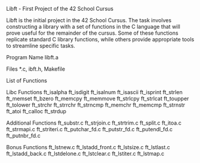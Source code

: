 Libft - First Project of the 42 School Cursus

Libft is the initial project in the 42 School Cursus. The task involves constructing a library with a set of functions in the C language that will prove useful for the remainder of the cursus. Some of these functions replicate standard C library functions, while others provide appropriate tools to streamline specific tasks.

Program Name
    libft.a

Files
    *.c, ibft.h, Makefile
    
List of Functions

Libc Functions
ft_isalpha
ft_isdigit
ft_isalnum
ft_isascii
ft_isprint
ft_strlen
ft_memset
ft_bzero
ft_memcpy
ft_memmove
ft_strlcpy
ft_strlcat
ft_toupper
ft_tolower
ft_strchr
ft_strrchr
ft_strncmp
ft_memchr
ft_memcmp
ft_strnstr
ft_atoi
ft_calloc
ft_strdup
        
Additional Functions
ft_substr.c
ft_strjoin.c
ft_strtrim.c
ft_split.c
ft_itoa.c
ft_strmapi.c
ft_striteri.c
ft_putchar_fd.c
ft_putstr_fd.c
ft_putendl_fd.c
ft_putnbr_fd.c
        
Bonus Functions
ft_lstnew.c
ft_lstadd_front.c
ft_lstsize.c
ft_lstlast.c
ft_lstadd_back.c
ft_lstdelone.c
ft_lstclear.c
ft_lstiter.c
ft_lstmap.c

